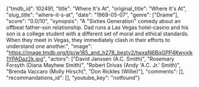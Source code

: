 {"tmdb_id": 102491, "title": "Where It's At", "original_title": "Where It's At", "slug_title": "where-it-s-at", "date": "1969-05-07", "genre": ["Drame"], "score": "0.0/10", "synopsis": "A \"Sixties Generation\" comedy about an offbeat father-son relationship. Dad runs a Las Vegas hotel-casino and his son is a college student with a different set of moral and ethical standards. When they meet in Vegas, they immediately clash in their efforts to understand one another.", "image": "https://image.tmdb.org/t/p/w185_and_h278_bestv2/twxaN6BqGPP4Kwyxjk1YPADaz2k.jpg", "actors": ["David Janssen (A.C. Smith)", "Rosemary Forsyth (Diana Mayhew Smith)", "Robert Drivas (Andy 'A.C. Jr.' Smith)", "Brenda Vaccaro (Molly Hirsch)", "Don Rickles (Willie)"], "comments": [], "recommandations_id": [], "youtube_key": "notfound"}